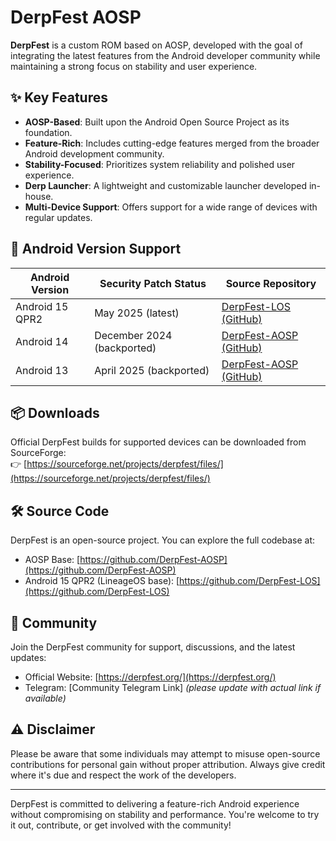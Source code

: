 # DerpFest AOSP

**DerpFest** is a custom ROM based on AOSP, developed with the goal of integrating the latest features from the Android developer community while maintaining a strong focus on stability and user experience.

## ✨ Key Features

- **AOSP-Based**: Built upon the Android Open Source Project as its foundation.
- **Feature-Rich**: Includes cutting-edge features merged from the broader Android development community.
- **Stability-Focused**: Prioritizes system reliability and polished user experience.
- **Derp Launcher**: A lightweight and customizable launcher developed in-house.
- **Multi-Device Support**: Offers support for a wide range of devices with regular updates.

## 📱 Android Version Support

| Android Version   | Security Patch Status   | Source Repository |
|-------------------|--------------------------|-------------------|
| Android 15 QPR2   | May 2025 (latest)        | [DerpFest-LOS (GitHub)](https://github.com/DerpFest-LOS) |
| Android 14    | December 2024 (backported) | [DerpFest-AOSP (GitHub)](https://github.com/DerpFest-AOSP) |
| Android 13    | April 2025 (backported)    | [DerpFest-AOSP (GitHub)](https://github.com/DerpFest-AOSP) |

## 📦 Downloads

Official DerpFest builds for supported devices can be downloaded from SourceForge:  
👉 [https://sourceforge.net/projects/derpfest/files/](https://sourceforge.net/projects/derpfest/files/)

## 🛠️ Source Code

DerpFest is an open-source project. You can explore the full codebase at:
- AOSP Base: [https://github.com/DerpFest-AOSP](https://github.com/DerpFest-AOSP)
- Android 15 QPR2 (LineageOS base): [https://github.com/DerpFest-LOS](https://github.com/DerpFest-LOS)

## 💬 Community

Join the DerpFest community for support, discussions, and the latest updates:
- Official Website: [https://derpfest.org/](https://derpfest.org/)
- Telegram: [Community Telegram Link] *(please update with actual link if available)*

## ⚠️ Disclaimer

Please be aware that some individuals may attempt to misuse open-source contributions for personal gain without proper attribution. Always give credit where it's due and respect the work of the developers.

---

DerpFest is committed to delivering a feature-rich Android experience without compromising on stability and performance. You're welcome to try it out, contribute, or get involved with the community!
